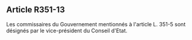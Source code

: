 ## Article R351-13

Les commissaires du Gouvernement mentionnés à l'article L. 351-5 sont désignés par le vice-président du
Conseil d'Etat.

